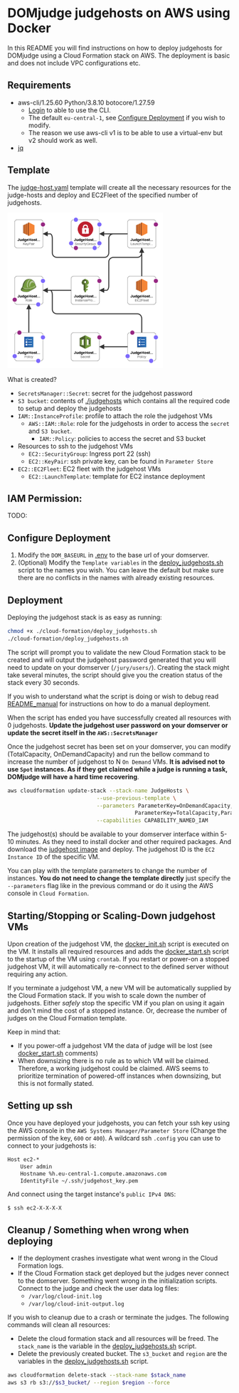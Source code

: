 # DOMjudge judgehosts on AWS using Docker

In this README you will find instructions on how to deploy judgehosts for DOMjudge using a Cloud Formation stack on AWS. The deployment is basic and does not include VPC configurations etc.

## Requirements
- aws-cli/1.25.60 Python/3.8.10 botocore/1.27.59
    - [Login](https://docs.aws.amazon.com/cli/latest/userguide/cli-configure-quickstart.html) to able to use the CLI. 
    - The default `eu-central-1`, see [Configure Deployment](README#configure-deployment) if you wish to modify.
    - The reason we use aws-cli v1 is to be able to use a virtual-env but v2 should work as well.
- [jq](https://manpages.ubuntu.com/manpages/xenial/man1/jq.1.html)


## Template
The [judge-host.yaml](cloud-formation/judge-hosts.yaml) template will create all the necessary resources for the judge-hosts and deploy and EC2Fleet of the specified number of judgehosts.

<img src="./readme-img/judgehost-designer.png" width="350">

What is created?
- `SecretsManager::Secret`: secret for the judgehost password
- `S3 bucket`: contents of [./judgehosts](./judgehost/) which contains all the required code to setup and deploy the judgehosts
- `IAM::InstanceProfile`: profile to attach the role the judgehost VMs
    - `AWS::IAM::Role`: role for the judgehosts in order to access the `secret` and `S3 bucket`.
        - `IAM::Policy`: policies to access the secret and S3 bucket
- Resources to ssh to the judgehost VMs
    - `EC2::SecurityGroup`: Ingress port 22 (ssh)
    - `EC2::KeyPair`: ssh private key, can be found in `Parameter Store`
- `EC2::EC2Fleet`: EC2 fleet with the judgehost VMs
    - `EC2::LaunchTemplate`: template for EC2 instance deployment

## IAM Permission:
TODO:

## Configure Deployment
1. Modify the `DOM_BASEURL` in [.env](./judgehost/.env) to the base url of your domserver.
2. (Optional) Modify the `Template variables` in the [deploy_judgehosts.sh](./cloud-formation/deploy_judgehosts.sh) script to the names you wish. You can leave the default but make sure there are no conflicts in the names with already existing resources.

## Deployment
Deploying the judgehost stack is as easy as running:
```bash
chmod +x ./cloud-formation/deploy_judgehosts.sh
./cloud-formation/deploy_judgehosts.sh
```
The script will prompt you to validate the new Cloud Formation stack to be created and will output the judgehost password generated that you will need to update on your domserver (`/jury/users/`). Creating the stack might take several minutes, the script should give you the creation status of the stack every 30 seconds.

If you wish to understand what the script is doing or wish to debug read [README_manual](./README_manual.md) for instructions on how to do a manual deployment.

When the script has ended you have successfully created all resources with 0 judgehosts. **Update the judgehost user password on your domserver or update the secret itself in the `AWS::SecretsManager`** 

Once the judgehost secret has been set on your domserver, you can modify (TotalCapacity, OnDemandCapacity) and run the bellow command to increase the number of judgehost to N `On Demand` VMs. **It is advised not to use `Spot` instances. As if they get claimed while a judge is running a task, DOMjudge will have a hard time recovering**.
```bash
aws cloudformation update-stack --stack-name JudgeHosts \
                            --use-previous-template \
                            --parameters ParameterKey=OnDemandCapacity,ParameterValue={N} \
                                        ParameterKey=TotalCapacity,ParameterValue={N} \
                            --capabilities CAPABILITY_NAMED_IAM 
```

The judgehost(s) should be available to your domserver interface within 5-10 minutes. As they need to install docker and other required packages. And download the [judgehost image](https://hub.docker.com/r/domjudge/judgehost/) and deploy. The judgehost ID is the `EC2 Instance ID` of the specific VM.

You can play with the template parameters to change the number of instances. **You do not need to change the template directly** just specify the `--parameters` flag like in the previous command or do it using the AWS console in `Cloud Formation`. 


## Starting/Stopping or Scaling-Down judgehost VMs
Upon creation of the judgehost VM, the [docker_init.sh](./judgehost/scripts/docker_init.sh) script is executed on the VM. It installs all required resources and adds the [docker_start.sh](./judgehost/scripts/docker_start.sh) script to the startup of the VM using `crontab`. If you restart or power-on a stopped judgehost VM, it will automatically re-connect to the defined server without requiring any action. 

If you terminate a judgehost VM, a new VM will be automatically supplied by the Cloud Formation stack. If you wish to scale down the number of judgehosts. Either *safely* stop the specific VM if you plan on using it again and don't mind the cost of a stopped instance. Or, decrease the number of judges on the Cloud Formation template. 

Keep in mind that:
- If you power-off a judgehost VM the data of judge will be lost (see [docker_start.sh](./judgehost/scripts/docker_start.sh) comments)
- When downsizing there is no rule as to which VM will be claimed. Therefore, a working judgehost could be claimed. AWS seems to prioritize termination of powered-off instances when downsizing, but this is not formally stated.

##  Setting up ssh
Once you have deployed your judgehosts, you can fetch your ssh key using the AWS console in the `AWS Systems Manager/Parameter Store` (Change the permission of the key, `600` or `400`). A wildcard ssh `.config` you can use to connect to your judgehosts is:
```ssh-config
Host ec2-*
    User admin
    Hostname %h.eu-central-1.compute.amazonaws.com
    IdentityFile ~/.ssh/judgehost_key.pem
```
And connect using the target instance's `public IPv4 DNS`:
```bash
$ ssh ec2-X-X-X-X
```

## Cleanup / Something when wrong when deploying

- If the deployment crashes investigate what went wrong in the Cloud Formation logs. 
- If the Cloud Formation stack get deployed but the judges never connect to the domserver. Something went wrong in the initialization scripts. Connect to the judge and check the user data log files:
    - `/var/log/cloud-init.log` 
    - `/var/log/cloud-init-output.log`


If you wish to cleanup due to a crash or terminate the judges. The following commands will clean all resources:

- Delete the cloud formation stack and all resources will be freed. The `stack_name` is the variable in the [deploy_judgehosts.sh](./cloud-formation/deploy_judgehosts.sh) script.
- Delete the previously created bucket. The `s3_bucket` and `region` are the variables in the [deploy_judgehosts.sh](./cloud-formation/deploy_judgehosts.sh) script. 

```bash
aws cloudformation delete-stack --stack-name $stack_name
aws s3 rb s3://$s3_bucket/ --region $region --force
```
